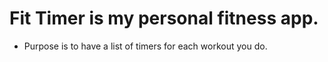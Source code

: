 # Fit Timer is my personal fitness app.

* Purpose is to have a list of timers for each workout you do.

